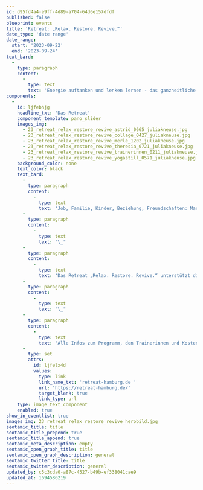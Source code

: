 ```yaml
---
id: d95fd4a4-e9ff-4d89-a704-64d6e157dfdf
published: false
blueprint: events
title: 'Retreat: „Relax. Restore. Revive.“'
date_type: 'date range'
date_range:
  start: '2023-09-22'
  end: '2023-09-24'
text_bard:
  -
    type: paragraph
    content:
      -
        type: text
        text: 'Energie auftanken und lenken lernen - das ganzheitliche Retreat mit Coaching-, Entspannungs- und Yoga-Sessions.'
components:
  -
    id: ljfebhjg
    headline_txt: 'Das Retreat'
    component_template: pano_slider
    images_img:
      - 23_retreat_relax_restore_revive_astrid_0665_juliakneuse.jpg
      - 23_retreat_relax_restore_revive_collage_0427_juliakneuse.jpg
      - 23_retreat_relax_restore_revive_merle_1202_juliakneuse.jpg
      - 23_retreat_relax_restore_revive_theresia_0721_juliakneuse.jpg
      - 23_retreat_relax_restore_revive_trainerinnen_0211_juliakneuse.jpg
      - 23_retreat_relax_restore_revive_yogastill_0571_juliakneuse.jpg
    background_color: none
    text_color: black
    text_bard:
      -
        type: paragraph
        content:
          -
            type: text
            text: 'Job, Familie, Kinder, Beziehung, Freundschaften: Manchmal fühlen wir uns von allem gestresst, sogar von uns selbst. Dann wünschen wir uns nichts sehnlicher, als die Pause-Taste im Leben drücken zu können, um wieder zu Kräften zu kommen und Energie zu haben - für den Alltag, für uns selbst und alles, was uns eigentlich gut tut.'
      -
        type: paragraph
        content:
          -
            type: text
            text: "\_"
      -
        type: paragraph
        content:
          -
            type: text
            text: 'Das Retreat „Relax. Restore. Revive.“ unterstützt dich in diesem Prozess. Die Kombination aus Coaching-Einheiten, Entspannungstechniken und Yoga sorgt dafür, dass du dich von Kopf bis Fuß erholst und Ideen entwickelst, wie du mehr Entspannung erleben kannst. Ein Wochenende zum Ausatmen, Auftanken und (Neu-)Ausrichten. Für Menschen jeden Alters, mit Vorkenntnissen und ohne.'
      -
        type: paragraph
        content:
          -
            type: text
            text: "\_"
      -
        type: paragraph
        content:
          -
            type: text
            text: 'Alle Infos zum Programm, den Trainerinnen und Kosten unter:'
      -
        type: set
        attrs:
          id: ljfelx4d
          values:
            type: link
            link_name_txt: 'retreat-hamburg.de '
            url: 'https://retreat-hamburg.de/'
            target_blank: true
            link_type: url
    type: image_text_component
    enabled: true
show_in_eventlist: true
images_img: 23_retreat_relax_restore_revive_herobild.jpg
seotamic_title: title
seotamic_title_prepend: true
seotamic_title_append: true
seotamic_meta_description: empty
seotamic_open_graph_title: title
seotamic_open_graph_description: general
seotamic_twitter_title: title
seotamic_twitter_description: general
updated_by: c5c3cda0-a87c-4527-b49b-ef338041cae9
updated_at: 1694586219
---
```

